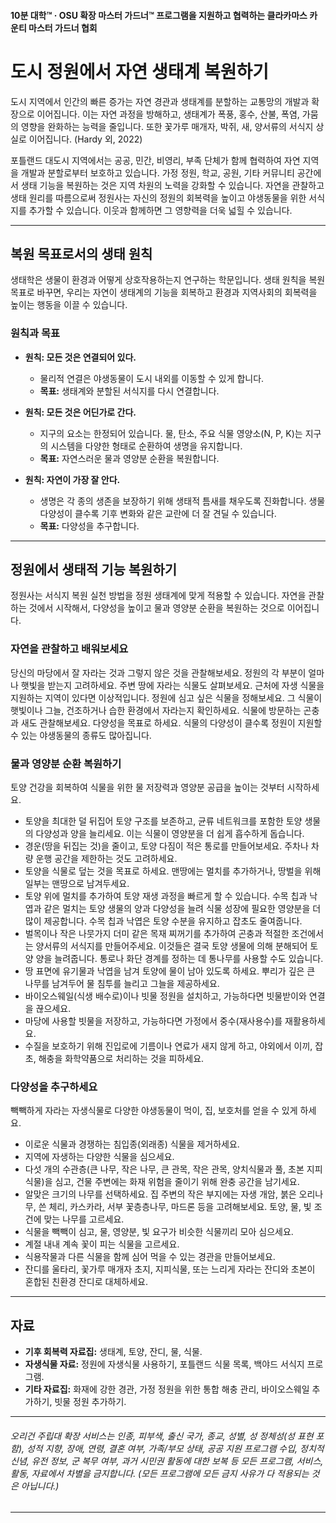 #### 10분 대학™ · OSU 확장 마스터 가드너™ 프로그램을 지원하고 협력하는 클라카마스 카운티 마스터 가드너 협회

# 도시 정원에서 자연 생태계 복원하기

도시 지역에서 인간의 빠른 증가는 자연 경관과 생태계를 분할하는 교통망의 개발과 확장으로 이어집니다. 이는 자연 과정을 방해하고, 생태계가 폭풍, 홍수, 산불, 폭염, 가뭄의 영향을 완화하는 능력을 줄입니다. 또한 꽃가루 매개자, 박쥐, 새, 양서류의 서식지 상실로 이어집니다. (Hardy 외, 2022)

포틀랜드 대도시 지역에서는 공공, 민간, 비영리, 부족 단체가 함께 협력하여 자연 지역을 개발과 분할로부터 보호하고 있습니다. 가정 정원, 학교, 공원, 기타 커뮤니티 공간에서 생태 기능을 복원하는 것은 지역 차원의 노력을 강화할 수 있습니다. 자연을 관찰하고 생태 원리를 따름으로써 정원사는 자신의 정원의 회복력을 높이고 야생동물을 위한 서식지를 추가할 수 있습니다. 이웃과 함께하면 그 영향력을 더욱 넓힐 수 있습니다.

---

## 복원 목표로서의 생태 원칙

생태학은 생물이 환경과 어떻게 상호작용하는지 연구하는 학문입니다. 생태 원칙을 복원 목표로 바꾸면, 우리는 자연이 생태계의 기능을 회복하고 환경과 지역사회의 회복력을 높이는 행동을 이끌 수 있습니다.

### 원칙과 목표

- **원칙: 모든 것은 연결되어 있다.**  
  - 물리적 연결은 야생동물이 도시 내외를 이동할 수 있게 합니다.  
  - **목표:** 생태계와 분할된 서식지를 다시 연결합니다.

- **원칙: 모든 것은 어딘가로 간다.**  
  - 지구의 요소는 한정되어 있습니다. 물, 탄소, 주요 식물 영양소(N, P, K)는 지구의 시스템을 다양한 형태로 순환하여 생명을 유지합니다.  
  - **목표:** 자연스러운 물과 영양분 순환을 복원합니다.

- **원칙: 자연이 가장 잘 안다.**  
  - 생명은 각 종의 생존을 보장하기 위해 생태적 틈새를 채우도록 진화합니다. 생물 다양성이 클수록 기후 변화와 같은 교란에 더 잘 견딜 수 있습니다.  
  - **목표:** 다양성을 추구합니다.

---

## 정원에서 생태적 기능 복원하기

정원사는 서식지 복원 실천 방법을 정원 생태계에 맞게 적용할 수 있습니다. 자연을 관찰하는 것에서 시작해서, 다양성을 높이고 물과 영양분 순환을 복원하는 것으로 이어집니다.

### 자연을 관찰하고 배워보세요

당신의 마당에서 잘 자라는 것과 그렇지 않은 것을 관찰해보세요. 정원의 각 부분이 얼마나 햇빛을 받는지 고려하세요. 주변 땅에 자라는 식물도 살펴보세요. 근처에 자생 식물을 지원하는 지역이 있다면 이상적입니다. 정원에 심고 싶은 식물을 정해보세요. 그 식물이 햇빛이나 그늘, 건조하거나 습한 환경에서 자라는지 확인하세요. 식물에 방문하는 곤충과 새도 관찰해보세요. 다양성을 목표로 하세요. 식물의 다양성이 클수록 정원이 지원할 수 있는 야생동물의 종류도 많아집니다.

### 물과 영양분 순환 복원하기

토양 건강을 회복하여 식물을 위한 물 저장력과 영양분 공급을 높이는 것부터 시작하세요.

- 토양을 최대한 덜 뒤집어 토양 구조를 보존하고, 균류 네트워크를 포함한 토양 생물의 다양성과 양을 늘리세요. 이는 식물이 영양분을 더 쉽게 흡수하게 돕습니다.
- 경운(땅을 뒤집는 것)을 줄이고, 토양 다짐이 적은 통로를 만들어보세요. 주차나 차량 운행 공간을 제한하는 것도 고려하세요.
- 토양을 식물로 덮는 것을 목표로 하세요. 맨땅에는 멀치를 추가하거나, 땅벌을 위해 일부는 맨땅으로 남겨두세요.
- 토양 위에 멀치를 추가하여 토양 재생 과정을 빠르게 할 수 있습니다. 수목 칩과 낙엽과 같은 멀치는 토양 생물의 양과 다양성을 늘려 식물 성장에 필요한 영양분을 더 많이 제공합니다. 수목 칩과 낙엽은 토양 수분을 유지하고 잡초도 줄여줍니다.
- 벌목이나 작은 나뭇가지 더미 같은 목재 찌꺼기를 추가하여 곤충과 적절한 조건에서는 양서류의 서식지를 만들어주세요. 이것들은 결국 토양 생물에 의해 분해되어 토양 양을 늘려줍니다. 통로나 화단 경계를 정하는 데 통나무를 사용할 수도 있습니다.
- 땅 표면에 유기물과 낙엽을 남겨 토양에 물이 남아 있도록 하세요. 뿌리가 깊은 큰 나무를 남겨두어 물 침투를 늘리고 그늘을 제공하세요.
- 바이오스웨일(식생 배수로)이나 빗물 정원을 설치하고, 가능하다면 빗물받이와 연결을 끊으세요.
- 마당에 사용할 빗물을 저장하고, 가능하다면 가정에서 중수(재사용수)를 재활용하세요.
- 수질을 보호하기 위해 진입로에 기름이나 연료가 새지 않게 하고, 야외에서 이끼, 잡초, 해충을 화학약품으로 처리하는 것을 피하세요.

### 다양성을 추구하세요

빽빽하게 자라는 자생식물로 다양한 야생동물이 먹이, 집, 보호처를 얻을 수 있게 하세요.

- 이로운 식물과 경쟁하는 침입종(외래종) 식물을 제거하세요.
- 지역에 자생하는 다양한 식물을 심으세요.
- 다섯 개의 수관층(큰 나무, 작은 나무, 큰 관목, 작은 관목, 양치식물과 풀, 초본 지피식물)을 심고, 건물 주변에는 화재 위험을 줄이기 위해 완충 공간을 남기세요.
- 알맞은 크기의 나무를 선택하세요. 집 주변의 작은 부지에는 자생 개암, 붉은 오리나무, 쓴 체리, 카스카라, 서부 꽃층층나무, 마드론 등을 고려해보세요. 토양, 물, 빛 조건에 맞는 나무를 고르세요.
- 식물을 빽빽이 심고, 물, 영양분, 빛 요구가 비슷한 식물끼리 모아 심으세요.
- 계절 내내 계속 꽃이 피는 식물을 고르세요.
- 식용작물과 다른 식물을 함께 심어 먹을 수 있는 경관을 만들어보세요.
- 잔디를 울타리, 꽃가루 매개자 초지, 지피식물, 또는 느리게 자라는 잔디와 초본이 혼합된 친환경 잔디로 대체하세요.

---

## 자료

- **기후 회복력 자료집:** 생태계, 토양, 잔디, 물, 식물.
- **자생식물 자료:** 정원에 자생식물 사용하기, 포틀랜드 식물 목록, 백야드 서식지 프로그램.
- **기타 자료집:** 화재에 강한 경관, 가정 정원을 위한 통합 해충 관리, 바이오스웨일 추가하기, 빗물 정원 추가하기.

---

###### 오리건 주립대 확장 서비스는 인종, 피부색, 출신 국가, 종교, 성별, 성 정체성(성 표현 포함), 성적 지향, 장애, 연령, 결혼 여부, 가족/부모 상태, 공공 지원 프로그램 수입, 정치적 신념, 유전 정보, 군 복무 여부, 과거 시민권 활동에 대한 보복 등 모든 프로그램, 서비스, 활동, 자료에서 차별을 금지합니다. (모든 프로그램에 모든 금지 사유가 다 적용되는 것은 아닙니다.)
---